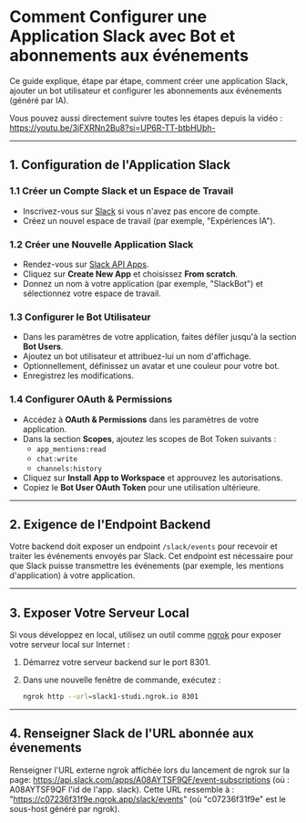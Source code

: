# Comment Configurer une Application Slack avec Bot et abonnements aux événements

Ce guide explique, étape par étape, comment créer une application Slack, ajouter un bot utilisateur et configurer les abonnements aux événements (généré par IA). 

Vous pouvez aussi directement suivre toutes les étapes depuis la vidéo : https://youtu.be/3jFXRNn2Bu8?si=UP6R-TT-btbHUbh-

---

## 1. Configuration de l'Application Slack

### 1.1 Créer un Compte Slack et un Espace de Travail

- Inscrivez-vous sur [Slack](https://slack.com/) si vous n'avez pas encore de compte.
- Créez un nouvel espace de travail (par exemple, "Expériences IA").

### 1.2 Créer une Nouvelle Application Slack

- Rendez-vous sur [Slack API Apps](https://api.slack.com/apps).
- Cliquez sur **Create New App** et choisissez **From scratch**.
- Donnez un nom à votre application (par exemple, "SlackBot") et sélectionnez votre espace de travail.

### 1.3 Configurer le Bot Utilisateur

- Dans les paramètres de votre application, faites défiler jusqu'à la section **Bot Users**.
- Ajoutez un bot utilisateur et attribuez-lui un nom d'affichage.
- Optionnellement, définissez un avatar et une couleur pour votre bot.
- Enregistrez les modifications.

### 1.4 Configurer OAuth & Permissions

- Accédez à **OAuth & Permissions** dans les paramètres de votre application.
- Dans la section **Scopes**, ajoutez les scopes de Bot Token suivants :
  - `app_mentions:read`
  - `chat:write`
  - `channels:history`
- Cliquez sur **Install App to Workspace** et approuvez les autorisations.
- Copiez le **Bot User OAuth Token** pour une utilisation ultérieure.

---

## 2. Exigence de l'Endpoint Backend

Votre backend doit exposer un endpoint `/slack/events` pour recevoir et traiter les événements envoyés par Slack. Cet endpoint est nécessaire pour que Slack puisse transmettre les événements (par exemple, les mentions d'application) à votre application.

---

## 3. Exposer Votre Serveur Local

Si vous développez en local, utilisez un outil comme [ngrok](https://ngrok.com/) pour exposer votre serveur local sur Internet :

1. Démarrez votre serveur backend sur le port 8301.

2. Dans une nouvelle fenêtre de commande, exécutez :
   
   ```bash
   ngrok http --url=slack1-studi.ngrok.io 8301
   ```

---

## 4. Renseigner Slack de l'URL abonnée aux évenements

Renseigner l'URL externe ngrok affichée lors du lancement de ngrok sur la page: https://api.slack.com/apps/A08AYTSF9QF/event-subscriptions (où : A08AYTSF9QF l'id de l'app. slack).
Cette URL ressemble à : "https://c07236f31f9e.ngrok.app/slack/events" (où "c07236f31f9e" est le sous-host généré par ngrok).
